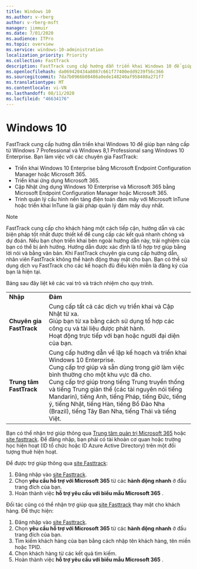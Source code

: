 ```yaml
---
title: Windows 10
ms.author: v-rberg
author: v-rberg-msft
manager: jimmuir
ms.date: 7/01/2020
ms.audience: ITPro
ms.topic: overview
ms.service: windows-10-administration
localization_priority: Priority
ms.collection: FastTrack
description: FastTrack cung cấp hướng dẫn triển khai Windows 10 để giúp bạn nâng cấp từ Windows 7 Professional và Windows 8,1 Professional sang Windows 10 Enterprise.
ms.openlocfilehash: da069420434a8087c661f77400edd9239f56c366
ms.sourcegitcommit: 7da7b0966b08486a0ede148240af958408a271f7
ms.translationtype: MT
ms.contentlocale: vi-VN
ms.lasthandoff: 08/11/2020
ms.locfileid: "46634176"
---
```

# <a name="windows-10"></a>Windows 10

FastTrack cung cấp hướng dẫn triển khai Windows 10 để giúp bạn nâng cấp từ Windows 7 Professional và Windows 8,1 Professional sang Windows 10 Enterprise. Bạn làm việc với các chuyên gia FastTrack:

- Triển khai Windows 10 Enterprise bằng Microsoft Endpoint Configuration Manager hoặc Microsoft 365.
- Triển khai ứng dụng Microsoft 365. 
- Cập Nhật ứng dụng Windows 10 Enterprise và Microsoft 365 bằng Microsoft Endpoint Configuration Manager hoặc Microsoft 365.
- Trình quản lý cấu hình nền tảng điện toán đám mây với Microsoft InTune hoặc triển khai InTune là giải pháp quản lý đám mây duy nhất.
  
> [!NOTE]
> FastTrack cung cấp cho khách hàng một cách tiếp cận, hướng dẫn và các biện pháp tốt nhất được thiết kế để cung cấp các kết quả nhanh chóng và dự đoán. Nếu bạn chọn triển khai bên ngoài hướng dẫn này, trải nghiệm của bạn có thể bị ảnh hưởng. Hướng dẫn được xác định là tổ hợp trợ giúp bằng lời nói và bằng văn bản. Khi FastTrack chuyên gia cung cấp hướng dẫn, nhân viên FastTrack không thể hành động thay mặt cho bạn. Bạn có thể sử dụng dịch vụ FastTrack cho các kế hoạch đủ điều kiện miễn là đăng ký của bạn là hiện tại.  
    
Bảng sau đây liệt kê các vai trò và trách nhiệm cho quy trình.

|||
|:-----|:-----|
|**Nhập** <br/> |**Đảm** <br/> |
|**Chuyên gia FastTrack** <br/> |Cung cấp tất cả các dịch vụ triển khai và Cập Nhật từ xa.  <br/> Giúp bạn từ xa bằng cách sử dụng tổ hợp các công cụ và tài liệu được phát hành. <br/> Hoạt động trực tiếp với bạn hoặc người đại diện của bạn.|
|**Trung tâm FastTrack**  <br/> |Cung cấp hướng dẫn về lập kế hoạch và triển khai Windows 10 Enterprise.   <br/> Cung cấp trợ giúp và sẵn dùng trong giờ làm việc bình thường cho một khu vực đã cho. <br/> Cung cấp trợ giúp trong tiếng Trung truyền thống và tiếng Trung giản thể (các tài nguyên nói tiếng Mandarin), tiếng Anh, tiếng Pháp, tiếng Đức, tiếng ý, tiếng Nhật, tiếng Hàn, tiếng Bồ Đào Nha (Brazil), tiếng Tây Ban Nha, tiếng Thái và tiếng Việt.|
 
Bạn có thể nhận trợ giúp thông qua [Trung tâm quản trị Microsoft 365](https://go.microsoft.com/fwlink/?linkid=2032704) hoặc [site fasttrack](https://go.microsoft.com/fwlink/?linkid=780698). Để đăng nhập, bạn phải có tài khoản cơ quan hoặc trường học hiện hoạt (ID tổ chức hoặc ID Azure Active Directory) trên một đối tượng thuê hiện hoạt. 

Để được trợ giúp thông qua [site Fasttrack](https://go.microsoft.com/fwlink/?linkid=780698): 
1.    Đăng nhập vào [site Fasttrack](https://go.microsoft.com/fwlink/?linkid=780698). 
2.    Chọn **yêu cầu hỗ trợ với Microsoft 365** từ các **hành động nhanh** ở đầu trang đích của bạn.
3.    Hoàn thành việc **hỗ trợ yêu cầu với biểu mẫu Microsoft 365** .
  
Đối tác cũng có thể nhận trợ giúp qua [site Fasttrack](https://go.microsoft.com/fwlink/?linkid=780698) thay mặt cho khách hàng. Để thực hiện:
1.    Đăng nhập vào [site Fasttrack](https://go.microsoft.com/fwlink/?linkid=780698). 
2.    Chọn **yêu cầu hỗ trợ với Microsoft 365** từ các **hành động nhanh** ở đầu trang đích của bạn.
3.    Tìm kiếm khách hàng của bạn bằng cách nhập tên khách hàng, tên miền hoặc TPID.
4.    Chọn khách hàng từ các kết quả tìm kiếm.
5.    Hoàn thành việc **hỗ trợ yêu cầu với biểu mẫu Microsoft 365** .
 
